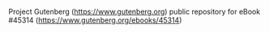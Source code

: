Project Gutenberg (https://www.gutenberg.org) public repository for eBook #45314 (https://www.gutenberg.org/ebooks/45314)
